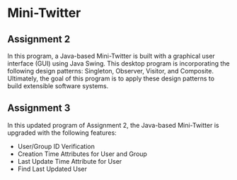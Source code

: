 # Mini-Twitter

## Assignment 2
In this program, a Java-based Mini-Twitter is built with a graphical user interface (GUI) using Java Swing. This desktop program is incorporating the following design patterns: Singleton, Observer, Visitor, and Composite. Ultimately, the goal of this program is to apply these design patterns to build extensible software systems.

## Assignment 3
In this updated program of Assignment 2, the Java-based Mini-Twitter is upgraded with the following features:
* User/Group ID Verification
* Creation Time Attributes for User and Group
* Last Update Time Attribute for User
* Find Last Updated User
